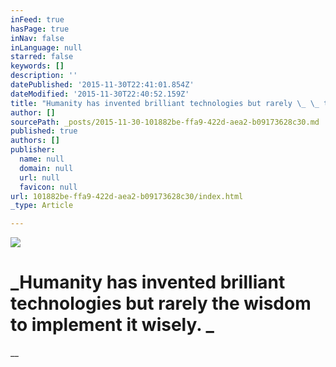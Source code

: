 ```yaml
---
inFeed: true
hasPage: true
inNav: false
inLanguage: null
starred: false
keywords: []
description: ''
datePublished: '2015-11-30T22:41:01.854Z'
dateModified: '2015-11-30T22:40:52.159Z'
title: "Humanity has invented brilliant technologies but rarely \_ \_ the wisdom to\_implement it\_wisely.\_"
author: []
sourcePath: _posts/2015-11-30-101882be-ffa9-422d-aea2-b09173628c30.md
published: true
authors: []
publisher:
  name: null
  domain: null
  url: null
  favicon: null
url: 101882be-ffa9-422d-aea2-b09173628c30/index.html
_type: Article

---
```

![](https://the-grid-user-content.s3-us-west-2.amazonaws.com/9746cdcf-e049-4e5f-bd78-c047cf84b11d.png)

# _Humanity has invented brilliant technologies but rarely     the wisdom to implement it wisely. _

__